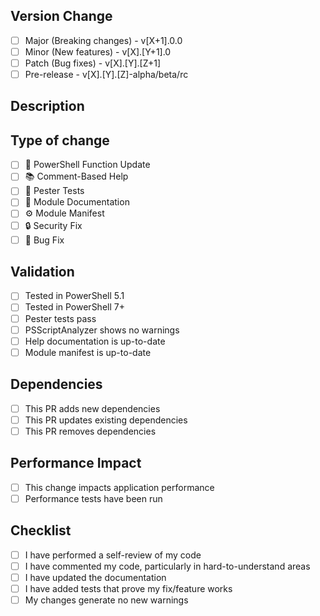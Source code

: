 ## Version Change

<!-- Select the type of version change this PR represents -->

- [ ] Major (Breaking changes) - v[X+1].0.0
- [ ] Minor (New features) - v[X].[Y+1].0
- [ ] Patch (Bug fixes) - v[X].[Y].[Z+1]
- [ ] Pre-release - v[X].[Y].[Z]-alpha/beta/rc

## Description

<!-- Provide a clear description of the changes -->

## Type of change

- [ ] 🔧 PowerShell Function Update
- [ ] 📚 Comment-Based Help
- [ ] 🧪 Pester Tests
- [ ] 📖 Module Documentation
- [ ] ⚙️ Module Manifest
- [ ] 🔒 Security Fix
- [ ] 🐛 Bug Fix

## Validation

- [ ] Tested in PowerShell 5.1
- [ ] Tested in PowerShell 7+
- [ ] Pester tests pass
- [ ] PSScriptAnalyzer shows no warnings
- [ ] Help documentation is up-to-date
- [ ] Module manifest is up-to-date

## Dependencies

- [ ] This PR adds new dependencies
- [ ] This PR updates existing dependencies
- [ ] This PR removes dependencies

## Performance Impact

<!-- Describe any performance impacts this change may have -->

- [ ] This change impacts application performance
- [ ] Performance tests have been run

## Checklist

- [ ] I have performed a self-review of my code
- [ ] I have commented my code, particularly in hard-to-understand areas
- [ ] I have updated the documentation
- [ ] I have added tests that prove my fix/feature works
- [ ] My changes generate no new warnings